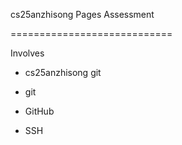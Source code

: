 cs25anzhisong Pages Assessment

============================

Involves

* cs25anzhisong git

* git

* GitHub

* SSH
